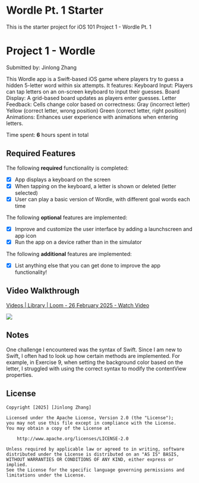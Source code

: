 # Wordle Pt. 1 Starter

This is the starter project for iOS 101 Project 1 - Wordle Pt. 1

# Project 1 - Wordle

Submitted by: Jinlong Zhang

This Wordle app is a Swift-based iOS game where players try to guess a hidden 5-letter word within six attempts. 
It features:
  Keyboard Input: Players can tap letters on an on-screen keyboard to input their guesses.
  Board Display: A grid-based board updates as players enter guesses.
  Letter Feedback: Cells change color based on correctness:
      Gray (incorrect letter)
      Yellow (correct letter, wrong position)
      Green (correct letter, right position)
  Animations: Enhances user experience with animations when entering letters.

Time spent: **6** hours spent in total

## Required Features

The following **required** functionality is completed:

- [x] App displays a keyboard on the screen
- [x] When tapping on the keyboard, a letter is shown or deleted (letter selected)
- [x] User can play a basic version of Wordle, with different goal words each time

The following **optional** features are implemented:

- [x] Improve and customize the user interface by adding a launchscreen and app icon
- [x] Run the app on a device rather than in the simulator

The following **additional** features are implemented:

- [x] List anything else that you can get done to improve the app functionality!

## Video Walkthrough

<div>
    <a href="https://www.loom.com/share/7f875fa265e34d468bca0e011fb73da8">
      <p>Videos | Library | Loom - 26 February 2025 - Watch Video</p>
    </a>
    <a href="https://www.loom.com/share/7f875fa265e34d468bca0e011fb73da8">
      <img style="max-width:300px;" src="https://cdn.loom.com/sessions/thumbnails/7f875fa265e34d468bca0e011fb73da8-64a73c15334712eb-full-play.gif">
    </a>
  </div>



## Notes
One challenge I encountered was the syntax of Swift. Since I am new to Swift, I often had to look up how certain methods are implemented. For example, in Exercise 9, when setting the background color based on the letter, I struggled with using the correct syntax to modify the contentView properties.

## License

    Copyright [2025] [Jinlong Zhang]

    Licensed under the Apache License, Version 2.0 (the "License");
    you may not use this file except in compliance with the License.
    You may obtain a copy of the License at

        http://www.apache.org/licenses/LICENSE-2.0

    Unless required by applicable law or agreed to in writing, software
    distributed under the License is distributed on an "AS IS" BASIS,
    WITHOUT WARRANTIES OR CONDITIONS OF ANY KIND, either express or implied.
    See the License for the specific language governing permissions and
    limitations under the License.
